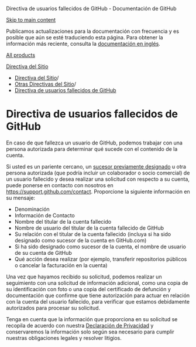 Directiva de usuarios fallecidos de GitHub - Documentación de GitHub

[Skip to main content](#main-content)

Publicamos actualizaciones para la documentación con frecuencia y es posible que aún se esté traduciendo esta página. Para obtener la información más reciente, consulta la [documentación en inglés](/en).

[All products](/es)

[Directiva del Sitio](/es/site-policy)

* [Directiva del Sitio](/es/site-policy)/
* [Otras Directivas del Sitio](/es/site-policy/other-site-policies)/
* [Directiva de usuarios fallecidos de GitHub](/es/site-policy/other-site-policies/github-deceased-user-policy)

Directiva de usuarios fallecidos de GitHub
==========

En caso de que fallezca un usuario de GitHub, podemos trabajar con una persona autorizada para determinar qué sucede con el contenido de la cuenta.

Si usted es un pariente cercano, un [sucesor previamente designado](/es/github/setting-up-and-managing-your-github-user-account/maintaining-ownership-continuity-of-your-user-accounts-repositories) u otra persona autorizada (que podría incluir un colaborador o socio comercial) de un usuario fallecido y desea realizar una solicitud con respecto a su cuenta, puede ponerse en contacto con nosotros en <https://support.github.com/contact>. Proporcione la siguiente información en su mensaje:

* Denominación
* Información de Contacto
* Nombre del titular de la cuenta fallecido
* Nombre de usuario del titular de la cuenta fallecido de GitHub
* Su relación con el titular de la cuenta fallecido (incluya si ha sido designado como sucesor de la cuenta en GitHub.com)
* Si ha sido designado como sucesor de la cuenta, el nombre de usuario de su cuenta de GitHub
* Qué acción desea realizar (por ejemplo, transferir repositorios públicos o cancelar la facturación en la cuenta)

Una vez que hayamos recibido su solicitud, podemos realizar un seguimiento con una solicitud de información adicional, como una copia de su identificación con foto o una copia del certificado de defunción y documentación que confirme que tiene autorización para actuar en relación con la cuenta del usuario fallecido, para verificar que estamos debidamente autorizados para procesar su solicitud.

Tenga en cuenta que la información que proporciona en su solicitud se recopila de acuerdo con nuestra [Declaración de Privacidad](/es/github/site-policy/github-privacy-statement) y conservaremos la información solo según sea necesario para cumplir nuestras obligaciones legales y resolver litigios.
